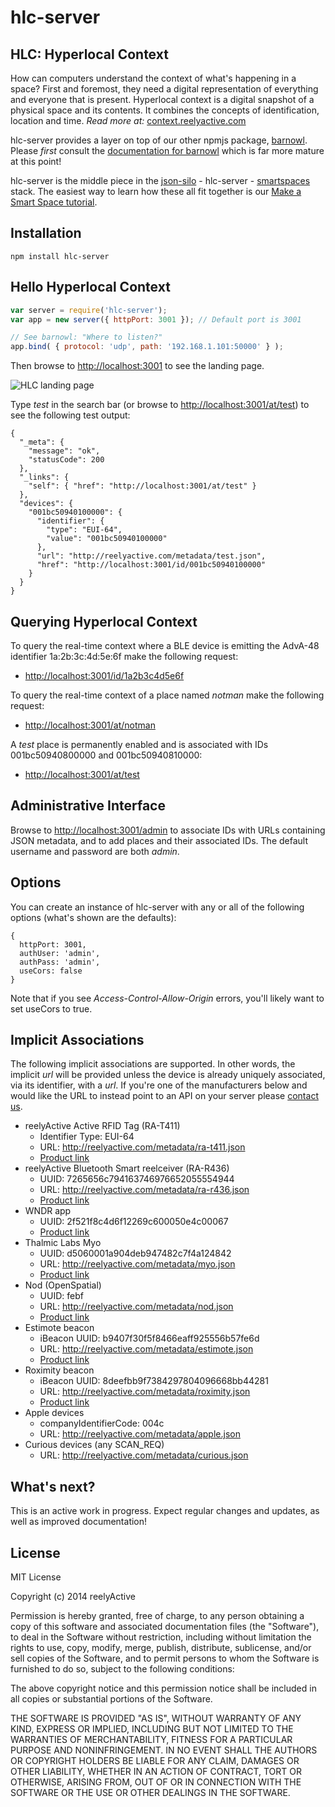 hlc-server
==========


HLC: Hyperlocal Context
-----------------------

How can computers understand the context of what's happening in a space? First and foremost, they need a digital representation of everything and everyone that is present.  Hyperlocal context is a digital snapshot of a physical space and its contents. It combines the concepts of identification, location and time.  _Read more at:_ [context.reelyactive.com](http://context.reelyactive.com/context.html)

hlc-server provides a layer on top of our other npmjs package, [barnowl](https://www.npmjs.org/package/barnowl).  Please _first_ consult the [documentation for barnowl](https://www.npmjs.org/package/barnowl) which is far more mature at this point!

hlc-server is the middle piece in the [json-silo](https://www.npmjs.org/package/json-silo) - hlc-server - [smartspaces](https://www.npmjs.org/package/smartspaces) stack.  The easiest way to learn how these all fit together is our [Make a Smart Space tutorial](http://reelyactive.github.io/make-a-smartspace.html).


Installation
------------

    npm install hlc-server


Hello Hyperlocal Context
------------------------

```javascript
var server = require('hlc-server');
var app = new server({ httpPort: 3001 }); // Default port is 3001

// See barnowl: "Where to listen?"
app.bind( { protocol: 'udp', path: '192.168.1.101:50000' } );
```

Then browse to [http://localhost:3001](http://localhost:3001) to see the landing page.

![HLC landing page](http://reelyactive.com/images/hlc-landing.png)

Type _test_ in the search bar (or browse to [http://localhost:3001/at/test](http://localhost:3001/at/test)) to see the following test output:

    {
      "_meta": {
        "message": "ok",
        "statusCode": 200
      },
      "_links": {
        "self": { "href": "http://localhost:3001/at/test" }
      },
      "devices": {
        "001bc50940100000": {
          "identifier": {
            "type": "EUI-64",
            "value": "001bc50940100000"
          },
          "url": "http://reelyactive.com/metadata/test.json",
          "href": "http://localhost:3001/id/001bc50940100000"
        }
      }
    }


Querying Hyperlocal Context
---------------------------

To query the real-time context where a BLE device is emitting the AdvA-48 identifier 1a:2b:3c:4d:5e:6f make the following request:

- [http://localhost:3001/id/1a2b3c4d5e6f](http://localhost:3001/id/1a2b3c4d5e6f)

To query the real-time context of a place named _notman_ make the following request:

- [http://localhost:3001/at/notman](http://localhost:3001/at/notman)

A _test_ place is permanently enabled and is associated with IDs 001bc50940800000 and 001bc50940810000:

- [http://localhost:3001/at/test](http://localhost:3001/at/test)


Administrative Interface
------------------------

Browse to [http://localhost:3001/admin](http://localhost:3001/admin) to associate IDs with URLs containing JSON metadata, and to add places and their associated IDs.  The default username and password are both _admin_.


Options
-------

You can create an instance of hlc-server with any or all of the following options (what's shown are the defaults):

    {
      httpPort: 3001,
      authUser: 'admin',
      authPass: 'admin',
      useCors: false
    }

Note that if you see _Access-Control-Allow-Origin_ errors, you'll likely want to set useCors to true.


Implicit Associations
---------------------

The following implicit associations are supported.  In other words, the implicit _url_ will be provided unless the device is already uniquely associated, via its identifier, with a _url_.  If you're one of the manufacturers below and would like the URL to instead point to an API on your server please [contact us](http://context.reelyactive.com/contact.html).

- reelyActive Active RFID Tag (RA-T411)
    * Identifier Type: EUI-64
    * URL: http://reelyactive.com/metadata/ra-t411.json
    * [Product link](http://shop.reelyactive.com/collections/infrastructure/products/ra-t411)
- reelyActive Bluetooth Smart reelceiver (RA-R436)
    * UUID: 7265656c794163746976652055554944
    * URL: http://reelyactive.com/metadata/ra-r436.json
    * [Product link](http://shop.reelyactive.com/collections/infrastructure/products/ra-r436)
- WNDR app
    * UUID: 2f521f8c4d6f12269c600050e4c00067
    * [Product link](https://itunes.apple.com/ca/app/wndr/id891132023)
- Thalmic Labs Myo
    * UUID: d5060001a904deb947482c7f4a124842
    * URL: http://reelyactive.com/metadata/myo.json
    * [Product link](https://www.thalmic.com/en/myo/)
- Nod (OpenSpatial)
    * UUID: febf
    * URL: http://reelyactive.com/metadata/nod.json
    * [Product link](https://www.hellonod.com/)
- Estimote beacon
    * iBeacon UUID: b9407f30f5f8466eaff925556b57fe6d
    * URL: http://reelyactive.com/metadata/estimote.json
    * [Product link](http://estimote.com/#jump-to-products)
- Roximity beacon
    * iBeacon UUID: 8deefbb9f7384297804096668bb44281
    * URL: http://reelyactive.com/metadata/roximity.json
    * [Product link](http://roximity.com/)
- Apple devices
    * companyIdentifierCode: 004c
    * URL: http://reelyactive.com/metadata/apple.json
- Curious devices (any SCAN_REQ)
    * URL: http://reelyactive.com/metadata/curious.json


What's next?
------------

This is an active work in progress.  Expect regular changes and updates, as well as improved documentation!


License
-------

MIT License

Copyright (c) 2014 reelyActive

Permission is hereby granted, free of charge, to any person obtaining a copy of this software and associated documentation files (the "Software"), to deal in the Software without restriction, including without limitation the rights to use, copy, modify, merge, publish, distribute, sublicense, and/or sell copies of the Software, and to permit persons to whom the Software is furnished to do so, subject to the following conditions:

The above copyright notice and this permission notice shall be included in all copies or substantial portions of the Software.

THE SOFTWARE IS PROVIDED "AS IS", WITHOUT WARRANTY OF ANY KIND, EXPRESS OR 
IMPLIED, INCLUDING BUT NOT LIMITED TO THE WARRANTIES OF MERCHANTABILITY, 
FITNESS FOR A PARTICULAR PURPOSE AND NONINFRINGEMENT. IN NO EVENT SHALL THE 
AUTHORS OR COPYRIGHT HOLDERS BE LIABLE FOR ANY CLAIM, DAMAGES OR OTHER 
LIABILITY, WHETHER IN AN ACTION OF CONTRACT, TORT OR OTHERWISE, ARISING FROM, 
OUT OF OR IN CONNECTION WITH THE SOFTWARE OR THE USE OR OTHER DEALINGS IN 
THE SOFTWARE.

